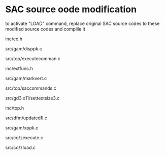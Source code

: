 # SAC source oode modification
to activate "LOAD" command, replace original SAC source codes to these modified source codes and complile it

inc/co.h

src/gam/disppk.c

src/top/executecomman.c

inc/extfunc.h

src/gam/markvert.c

src/top/saccommands.c

src/gd3.x11/settextsize3.c

inc/top.h

src/dfm/updatedfl.c

src/gam/xppk.c

src/co/zexecute.c

src/co/zload.c
